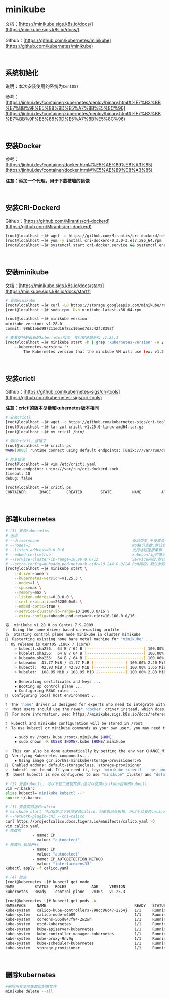 # minikube

文档：[https://minikube.sigs.k8s.io/docs/](https://minikube.sigs.k8s.io/docs/)

Github：[https://github.com/kubernetes/minikube](https://github.com/kubernetes/minikube)

<br />

## 系统初始化

说明：本次安装使用的系统为`CentOS7`

参考：[https://jinhui.dev/container/kubernetes/deploy/binary.html#%E7%B3%BB%E7%BB%9F%E5%88%9D%E5%A7%8B%E5%8C%96](https://jinhui.dev/container/kubernetes/deploy/binary.html#%E7%B3%BB%E7%BB%9F%E5%88%9D%E5%A7%8B%E5%8C%96)

<br />

## 安装Docker

参考：[https://jinhui.dev/container/docker.html#%E5%AE%89%E8%A3%85](https://jinhui.dev/container/docker.html#%E5%AE%89%E8%A3%85)

**注意：添加一个代理，用于下载被墙的镜像**

<br />

## 安装CRI-Dockerd

Github：[https://github.com/Mirantis/cri-dockerd](https://github.com/Mirantis/cri-dockerd)

```bash
[root@localhost ~]# wget -c https://github.com/Mirantis/cri-dockerd/releases/download/v0.3.0/cri-dockerd-0.3.0-3.el7.x86_64.rpm
[root@localhost ~]# yum -y install cri-dockerd-0.3.0-3.el7.x86_64.rpm
[root@localhost ~]# systemctl start cri-docker.service && systemctl enable cri-docker.service
```

<br />

## 安装minikube

文档：[https://minikube.sigs.k8s.io/docs/start/](https://minikube.sigs.k8s.io/docs/start/)

```bash
# 安装minikube
[root@localhost ~]# curl -LO https://storage.googleapis.com/minikube/releases/latest/minikube-latest.x86_64.rpm
[root@localhost ~]# sudo rpm -Uvh minikube-latest.x86_64.rpm

[root@localhost ~]# minikube version
minikube version: v1.28.0
commit: 986b1ebd987211ed16f8cc10aed7d2c42fc8392f

# 查看支持的最新的kubernetes版本，我们安装最新版 v1.25.3
[root@localhost ~]# minikube start -h | grep 'kubernetes-version' -A 2
    --kubernetes-version='':
        The Kubernetes version that the minikube VM will use (ex: v1.2.3, 'stable' for v1.25.3, 'latest' for v1.25.3). Defaults to 'stable'.
```

<br />

## 安装crictl

Github：[https://github.com/kubernetes-sigs/cri-tools](https://github.com/kubernetes-sigs/cri-tools)

**注意：crictl的版本尽量和kubernetes版本相同**

```bash
# 安装crictl
[root@localhost ~]# wget -c https://github.com/kubernetes-sigs/cri-tools/releases/download/v1.25.0/crictl-v1.25.0-linux-amd64.tar.gz
[root@localhost ~]# tar zxf crictl-v1.25.0-linux-amd64.tar.gz
[root@localhost ~]# mv crictl /bin/

# 测试crictl，报错了
[root@localhost ~]# crictl ps
WARN[0000] runtime connect using default endpoints: [unix:///var/run/dockershim.sock unix:///run/containerd/containerd.sock unix:///run/crio/crio.sock unix:///var/run/cri-dockerd.sock]. As the default settings are now deprecated, you should set the endpoint instead. 

# 修复错误
[root@localhost ~]# vim /etc/crictl.yaml
runtime-endpoint: unix:///var/run/cri-dockerd.sock
timeout: 10
debug: false

[root@localhost ~]# crictl ps
CONTAINER      IMAGE       CREATED        STATE         NAME         ATTEMPT      POD ID      POD
```

<br />

## 部署kubernetes

```bash
# (1) 安装kubernetes
# 选项
# --driver=none                                         驱动类型,不设置会报错
# --nodes=1                                             Node节点数,默认参数
# --listen-address=0.0.0.0                              支持远程连接集群
# --embed-certs=true                                    kubeconfig内置证书方式,否则kubeconfig文件内会指定证书路径
# --service-cluster-ip-range=10.96.0.0/12               Service网段,默认参数
# --extra-config=kubeadm.pod-network-cidr=10.244.0.0/24 Pod网段，默认参数
[root@localhost ~]# minikube start \
    --driver=none \
    --kubernetes-version=v1.25.3 \
    --nodes=1 \
    --cpus=max \
    --memory=max \
    --listen-address=0.0.0.0 \
    --cert-expiration=26280h0m0s \
    --embed-certs=true \
    --service-cluster-ip-range=10.200.0.0/16 \
    --extra-config=kubeadm.pod-network-cidr=10.100.0.0/16

😄  minikube v1.28.0 on Centos 7.9.2009
✨  Using the none driver based on existing profile
👍  Starting control plane node minikube in cluster minikube
🔄  Restarting existing none bare metal machine for "minikube" ...
ℹ️  OS release is CentOS Linux 7 (Core)
    > kubectl.sha256:  64 B / 64 B [-------------------------] 100.00% ? p/s 0s
    > kubelet.sha256:  64 B / 64 B [-------------------------] 100.00% ? p/s 0s
    > kubeadm.sha256:  64 B / 64 B [-------------------------] 100.00% ? p/s 0s
    > kubeadm:  41.77 MiB / 41.77 MiB [--------------] 100.00% 2.20 MiB p/s 19s
    > kubectl:  42.93 MiB / 42.93 MiB [--------------] 100.00% 1.65 MiB p/s 26s
    > kubelet:  108.95 MiB / 108.95 MiB [------------] 100.00% 2.83 MiB p/s 39s

    ▪ Generating certificates and keys ...
    ▪ Booting up control plane ...
    ▪ Configuring RBAC rules ...
🤹  Configuring local host environment ...

❗  The 'none' driver is designed for experts who need to integrate with an existing VM
💡  Most users should use the newer 'docker' driver instead, which does not require root!
📘  For more information, see: https://minikube.sigs.k8s.io/docs/reference/drivers/none/

❗  kubectl and minikube configuration will be stored in /root
❗  To use kubectl or minikube commands as your own user, you may need to relocate them. For example, to overwrite your own settings, run:

    ▪ sudo mv /root/.kube /root/.minikube $HOME
    ▪ sudo chown -R $USER $HOME/.kube $HOME/.minikube

💡  This can also be done automatically by setting the env var CHANGE_MINIKUBE_NONE_USER=true
🔎  Verifying Kubernetes components...
    ▪ Using image gcr.io/k8s-minikube/storage-provisioner:v5
🌟  Enabled addons: default-storageclass, storage-provisioner
💡  kubectl not found. If you need it, try: 'minikube kubectl -- get pods -A'
🏄  Done! kubectl is now configured to use "minikube" cluster and "default" namespace by default

# (2) 安装kubectl: 可以下载二进制文件,也可以使用minikube自带的kubectl
vim ~/.bashrc
alias kubectl='minikube kubectl --'
source ~/.bashrc

# (3) 安装网络插件calico
# minikube start 可以指定以下选项安装calico，但是启动会报错，所以手动安装calico
# --network-plugin=cni --cni=calico
curl https://projectcalico.docs.tigera.io/manifests/calico.yaml -O
vim calico.yaml
# 修改前
            - name: IP
              value: "autodetect"
# 修改后,新加两行
            - name: IP
              value: "autodetect"
            - name: IP_AUTODETECTION_METHOD
              value: "interface=ens33"
kubectl apply -f calico.yaml

# (4) 检查
[root@kubernetes ~]# kubectl get node
NAME         STATUS   ROLES           AGE     VERSION
kubernetes   Ready    control-plane   2m30s   v1.25.3

[root@kubernetes ~]# kubectl get pods -A
NAMESPACE     NAME                                       READY   STATUS    RESTARTS   AGE
kube-system   calico-kube-controllers-798cc86c47-2254j   1/1     Running   0          62s
kube-system   calico-node-w4b89                          1/1     Running   0          62s
kube-system   coredns-565d847f94-2w2wn                   1/1     Running   0          2m56s
kube-system   etcd-kubernetes                            1/1     Running   0          3m9s
kube-system   kube-apiserver-kubernetes                  1/1     Running   0          3m9s
kube-system   kube-controller-manager-kubernetes         1/1     Running   0          3m11s
kube-system   kube-proxy-9nv9q                           1/1     Running   0          2m57s
kube-system   kube-scheduler-kubernetes                  1/1     Running   0          3m9s
kube-system   storage-provisioner                        1/1     Running   0          3m8s
```

<br />

## 删除kubernetes

```bash
#删除所有本地集群和配置文件
minikube delete --all
```

